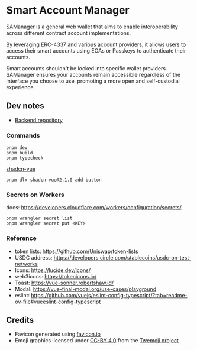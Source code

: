 # Smart Account Manager

SAManager is a general web wallet that aims to enable interoperability across different contract account implementations. 

By leveraging ERC-4337 and various account providers, it allows users to access their smart accounts using EOAs or Passkeys to authenticate their accounts.

Smart accounts shouldn't be locked into specific wallet providers. SAManager ensures your accounts remain accessible regardless of the interface you choose to use, promoting a more open and self-custodial experience.

## Dev notes

- [Backend repository](https://github.com/ethaccount/SAManager-backend)


### Commands

```
pnpm dev
pnpm build
pnpm typecheck
```


[shadcn-vue](https://shadcn-vue.com/docs/components/button.html)


```
pnpm dlx shadcn-vue@2.1.0 add button
```

### Secrets on Workers

docs: https://developers.cloudflare.com/workers/configuration/secrets/

```
pnpm wrangler secret list
pnpm wrangler secret put <KEY>
```

### Reference

- token lists: https://github.com/Uniswap/token-lists
- USDC address: https://developers.circle.com/stablecoins/usdc-on-test-networks
- Icons: https://lucide.dev/icons/
- web3icons: https://tokenicons.io/
- Toast: https://vue-sonner.robertshaw.id/
- Modal: https://vue-final-modal.org/use-cases/playground
- eslint: https://github.com/vuejs/eslint-config-typescript/?tab=readme-ov-file#vueeslint-config-typescript

## Credits

- Favicon generated using [favicon.io](https://favicon.io/emoji-favicons/diamond-with-a-dot/)
- Emoji graphics licensed under [CC-BY 4.0](https://creativecommons.org/licenses/by/4.0/) from the [Twemoji project](https://github.com/twitter/twemoji)